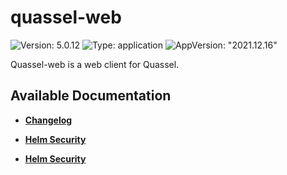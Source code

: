 # quassel-web

![Version: 5.0.12](https://img.shields.io/badge/Version-5.0.12-informational?style=flat-square) ![Type: application](https://img.shields.io/badge/Type-application-informational?style=flat-square) ![AppVersion: "2021.12.16"](https://img.shields.io/badge/AppVersion-"2021.12.16"-informational?style=flat-square)

Quassel-web is a web client for Quassel.

## Available Documentation

- [**Changelog**](CHANGELOG)

- [**Helm Security**](container-security)

- [**Helm Security**](helm-security)

